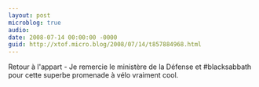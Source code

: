 ```yaml
---
layout: post
microblog: true
audio: 
date: 2008-07-14 00:00:00 -0000
guid: http://xtof.micro.blog/2008/07/14/t857884968.html
---
```

Retour à l'appart - Je remercie le ministère de la Défense et #blacksabbath pour cette superbe promenade à vélo vraiment cool.
